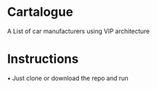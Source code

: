 # Cartalogue
A List of car manufacturers using VIP architecture


# Instructions

• Just clone or download the repo and run
